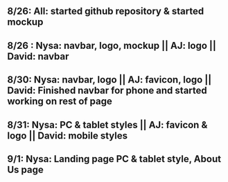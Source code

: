 ## 8/26: All: started github repository & started mockup
## 8/26 : Nysa: navbar, logo, mockup || AJ: logo || David: navbar
## 8/30: Nysa: navbar, logo || AJ: favicon, logo || David: Finished navbar for phone and started working on rest of page
## 8/31: Nysa: PC & tablet styles || AJ: favicon & logo || David: mobile styles
## 9/1: Nysa: Landing page PC & tablet style, About Us page